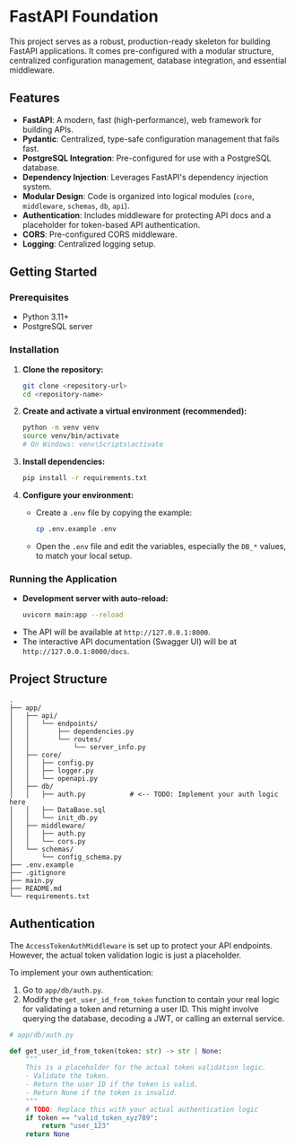 # FastAPI Foundation

This project serves as a robust, production-ready skeleton for building FastAPI applications. It comes pre-configured with a modular structure, centralized configuration management, database integration, and essential middleware.

## Features

- **FastAPI**: A modern, fast (high-performance), web framework for building APIs.
- **Pydantic**: Centralized, type-safe configuration management that fails fast.
- **PostgreSQL Integration**: Pre-configured for use with a PostgreSQL database.
- **Dependency Injection**: Leverages FastAPI's dependency injection system.
- **Modular Design**: Code is organized into logical modules (`core`, `middleware`, `schemas`, `db`, `api`).
- **Authentication**: Includes middleware for protecting API docs and a placeholder for token-based API authentication.
- **CORS**: Pre-configured CORS middleware.
- **Logging**: Centralized logging setup.

## Getting Started

### Prerequisites

- Python 3.11+
- PostgreSQL server

### Installation

1.  **Clone the repository:**
    ```bash
    git clone <repository-url>
    cd <repository-name>
    ```

2.  **Create and activate a virtual environment (recommended):**
    ```bash
    python -m venv venv
    source venv/bin/activate
    # On Windows: venv\Scripts\activate
    ```

3.  **Install dependencies:**
    ```bash
    pip install -r requirements.txt
    ```

4.  **Configure your environment:**
    -   Create a `.env` file by copying the example:
        ```bash
        cp .env.example .env
        ```
    -   Open the `.env` file and edit the variables, especially the `DB_*` values, to match your local setup.

### Running the Application

-   **Development server with auto-reload:**
    ```bash
    uvicorn main:app --reload
    ```
-   The API will be available at `http://127.0.0.1:8000`.
-   The interactive API documentation (Swagger UI) will be at `http://127.0.0.1:8000/docs`.

## Project Structure

```
.
├── app/
│   ├── api/
│   │   └── endpoints/
│   │       ├── dependencies.py
│   │       └── routes/
│   │           └── server_info.py
│   ├── core/
│   │   ├── config.py
│   │   ├── logger.py
│   │   └── openapi.py
│   ├── db/
│   │   ├── auth.py           # <-- TODO: Implement your auth logic here
│   │   ├── DataBase.sql
│   │   └── init_db.py
│   ├── middleware/
│   │   ├── auth.py
│   │   └── cors.py
│   └── schemas/
│       └── config_schema.py
├── .env.example
├── .gitignore
├── main.py
├── README.md
└── requirements.txt
```

## Authentication

The `AccessTokenAuthMiddleware` is set up to protect your API endpoints. However, the actual token validation logic is just a placeholder.

To implement your own authentication:
1.  Go to `app/db/auth.py`.
2.  Modify the `get_user_id_from_token` function to contain your real logic for validating a token and returning a user ID. This might involve querying the database, decoding a JWT, or calling an external service.

```python
# app/db/auth.py

def get_user_id_from_token(token: str) -> str | None:
    """
    This is a placeholder for the actual token validation logic.
    - Validate the token.
    - Return the user ID if the token is valid.
    - Return None if the token is invalid.
    """
    # TODO: Replace this with your actual authentication logic
    if token == "valid_token_xyz789":
        return "user_123"
    return None
```
